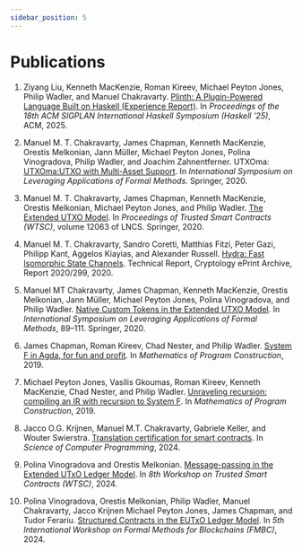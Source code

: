 ```yaml
---
sidebar_position: 5
---
```


# Publications

1. Ziyang Liu, Kenneth MacKenzie, Roman Kireev, Michael Peyton Jones, Philip Wadler, and Manuel Chakravarty. [Plinth: A Plugin-Powered Language Built on Haskell (Experience Report)](https://iohk.io/en/research/library/papers/plinth-a-plugin-powered-language-built-on-haskell-experience-report/). In *Proceedings of the 18th ACM SIGPLAN International Haskell Symposium (Haskell ’25)*, ACM, 2025.

2. Manuel M. T. Chakravarty, James Chapman, Kenneth MacKenzie, Orestis Melkonian, Jann Müller, Michael Peyton Jones, Polina Vinogradova, Philip Wadler, and Joachim Zahnentferner. UTXOma: [UTXOma:UTXO with Multi-Asset Support](https://iohk.io/en/research/library/papers/utxomautxo-with-multi-asset-support/). In *International Symposium on Leveraging Applications of Formal Methods.* Springer, 2020.

3. Manuel M. T. Chakravarty, James Chapman, Kenneth MacKenzie, Orestis Melkonian, Michael Peyton Jones, and Philip Wadler. [The Extended UTXO Model](https://iohk.io/en/research/library/papers/the-extended-utxo-model/). In *Proceedings of Trusted Smart Contracts (WTSC)*, volume 12063 of LNCS. Springer, 2020.

4. Manuel M. T. Chakravarty, Sandro Coretti, Matthias Fitzi, Peter Gazi, Philipp Kant, Aggelos Kiayias, and Alexander Russell. [Hydra: Fast Isomorphic State Channels](https://eprint.iacr.org/2020/299). Technical Report, Cryptology ePrint Archive, Report 2020/299, 2020.

5. Manuel MT Chakravarty, James Chapman, Kenneth MacKenzie, Orestis Melkonian, Jann Müller, Michael Peyton Jones, Polina Vinogradova, and Philip Wadler. [Native Custom Tokens in the Extended UTXO Model](https://iohk.io/en/research/library/papers/native-custom-tokens-in-the-extended-utxo-model/). In *International Symposium on Leveraging Applications of Formal Methods*, 89–111. Springer, 2020.

6. James Chapman, Roman Kireev, Chad Nester, and Philip Wadler. [System F in Agda, for fun and profit](https://iohk.io/en/research/library/papers/system-f-in-agda-for-fun-and-profit/). In *Mathematics of Program Construction*, 2019.

7. Michael Peyton Jones, Vasilis Gkoumas, Roman Kireev, Kenneth MacKenzie, Chad Nester, and Philip Wadler. [Unraveling recursion: compiling an IR with recursion to System F](https://iohk.io/en/research/library/papers/unraveling-recursion-compiling-an-ir-with-recursion-to-system-f/). In *Mathematics of Program Construction*, 2019.

8. Jacco O.G. Krijnen, Manuel M.T. Chakravarty, Gabriele Keller, and Wouter Swierstra. [Translation certification for smart contracts](https://webspace.science.uu.nl/~swier004/publications/2024-scp.pdf). In *Science of Computer Programming*, 2024.

9. Polina Vinogradova and Orestis Melkonian. [Message-passing in the Extended UTxO Ledger Model](https://iohk.io/en/research/library/papers/message-passing-in-the-extended-utxo-ledger-model/). In *8th Workshop on Trusted Smart Contracts (WTSC)*, 2024.

10. Polina Vinogradova, Orestis Melkonian, Philip Wadler, Manuel Chakravarty, Jacco Krijnen Michael Peyton Jones, James Chapman, and Tudor Ferariu. [Structured Contracts in the EUTxO Ledger Model](https://iohk.io/en/research/library/papers/structured-contracts-in-the-eutxo-ledger-model/). In *5th International Workshop on Formal Methods for Blockchains (FMBC)*, 2024.
